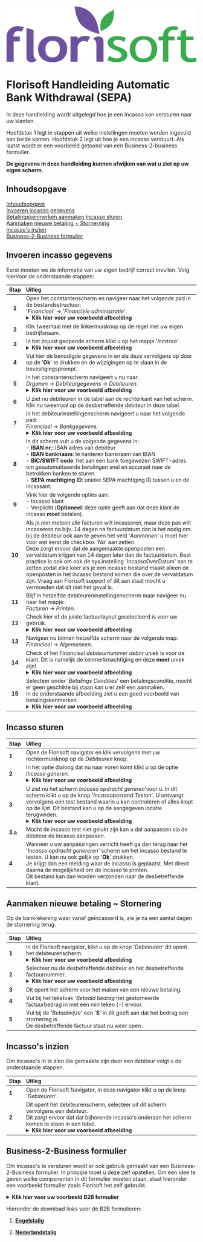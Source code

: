 <img src="../../fslogo.png">

# Florisoft Handleiding Automatic Bank Withdrawal (SEPA)

In deze handleiding wordt uitgelegd hoe je een incasso kan versturen naar uw klanten.

Hoofdstuk 1 legt in stappen uit welke instellingen moeten worden ingevuld aan beide kanten. Hoofdstuk 2 legt uit hoe je een incasso verstuurt. Als laatst wordt er een voorbeeld getoond van een Business-2-business formulier.

**De gegevens in deze handleiding kunnen afwijken van wat u ziet op uw eigen scherm.**

## Inhoudsopgave

[Inhoudsopgave](#inhoudsopgave)  
[Invoeren incasso gegevens](#invoeren-incasso-gegevens)  
[Betalingskenmerken aanmaken](#betalingskenmerken-aanmaken)
[Incasso sturen](#incasso-sturen)  
[Aanmaken nieuwe betaling ~ Stornerning](#aanmaken-nieuwe-betaling--stornering)  
[Incasso's inzien](#incassos-inzien)  
[Business-2-Business formulier](#business-2-business-formulier)


## Invoeren incasso gegevens

Eerst moeten we de informatie van uw eigen bedrijf correct invullen. Volg hiervoor de onderstaande stappen:

|Stap|Uitleg|
|:-:|:--|
|**1**|Open het constantenscherm en navigeer naar het volgende pad in de bestandsstructuur:<br>'*Financieel*' → '*Financiele administratie*'.<details><summary><b>Klik hier voor uw voorbeeld afbeelding</b></summary><img src=".Handleiding Incasso/media/image2.png"></details>|
|**2**|Klik tweemaal met de linkermuisknop op de regel met uw eigen bedrijfsnaam.|
|**3**|In het zojuist geopende scherm klikt u op het mapje '*Incasso*'.<details><summary><b>Klik hier voor uw voorbeeld afbeelding</b></summary><img src=".Handleiding Incasso/media/image3.png"></details>|
|**4**|Vul hier de benodigde gegevens in en sla deze vervolgens op door op de '**Ok**' te drukken en de wijzigingen op te slaan in de bevestigingsprompt.|
|**5**|In het constantenscherm navigeert u nu naar:<br>*Organen* → *Debiteurgegevens* → *Debiteuren*.<details><summary><b>Klik hier voor uw voorbeeld afbeelding</b></summary><img src=".Handleiding Incasso/media/image4.png"></details>|
|**6**|U ziet nu debiteuren in de tabel aan de rechterkant van het scherm. Klik nu tweemaal op de desbetreffende debiteur in deze tabel.|
|**7**|In het debiteurinstellingenscherm navigeert u naar het volgende pad:<br>*Financieel* → *Bankgegevens*.<details><summary><b>Klik hier voor uw voorbeeld afbeelding</b></summary><img src=".Handleiding Incasso/media/image5.png"></details>|
|**8**|In dit scherm vult u de volgende gegevens in:<br>- **IBAN nr.:** IBAN adres van debiteur<br>- **IBAN banknaam:** te hanteren banknaam van IBAN <br>- **BIC/SWIFT code**: het aan een bank toegewezen SWIFT-adres om geautomatiseerde betalingen snel en accuraat naar de betrokken banken te sturen.<br>- **SEPA machtiging ID**: unieke SEPA machtiging ID tussen u en de incassant.|
|**9**|Vink hier de volgende opties aan:<br>- Incasso klant<br>- Verplicht (**Optioneel**: deze optie geeft aan dat deze klant de incasso **moet** betalen).|
|**10**|Als je niet meteen alle facturen wilt incasseren, maar deze pas wilt incasseren na bijv. 14 dagen na factuurdatum dan is het nodig om bij de debiteur ook aan te geven het veld '*Aanmanen*' u moet hier voor wel eerst de checkbox '*Na*' aan zetten.<br> Deze zorgt ervoor dat de aangemaakte openposten een vervaldatum krijgen van 14 dagen later dan de factuurdatum. Best practice is ook om ook de sys.instelling 'IncassoOverDatum' aan te zetten zodat elke keer als je een incasso bestand maakt alleen de openposten in het incasso bestand komen die over de vervaldatum zijn. Vraag aan Florisoft support of dit aan staat mocht u vermoeden dat dit niet het geval is.|
|**11**|Blijf in hetzelfde debiteureninstellingenscherm maar navigeer nu naar het mapje:<br>*Facturen* → *Printen*.|
|**12**|Check hier of de juiste factuurlayout geselecteerd is voor uw gebruik.<details><summary><b>Klik hier voor uw voorbeeld afbeelding</b></summary><img src=".Handleiding Incasso/media/image6.png"></details>|
|**13**|Navigeer nu binnen hetzelfde scherm naar de volgende map:<br>*Financieel* → *Algemeneen*.|
|**14**|Check of het *Financieel debiteurnummer debnr* uniek is voor de klant. Dit is namelijk de kenmerkmachtiging en deze **moet** uniek zijn!<details><summary><b>Klik hier voor uw voorbeeld afbeelding</b></summary><img src=".Handleiding Incasso/media/image7.png"></details>|
|**15**|Selecteer onder '*Betalings Condities*' een betalingsconditie, mocht er geen geschikte bij staan kan u er zelf een aanmaken.<br> In de onderstaande afbeelding ziet u een goed voorbeeld van betalingskenmerken.<details><summary><b>Klik hier voor uw voorbeeld afbeelding</b></summary><img src=".Handleiding Incasso/media/image13.png"></details>|

## Incasso sturen

|Stap|Uitleg|
|:--|:--|
|**1**|Open de Florisoft navigator en klik vervolgens met uw rechtermuisknop op de *Debiteuren* knop.|
|**2**|In het optie dialoog dat nu naar voren komt klikt u op de optie *Incasso generen*.<details><summary><b>Klik hier voor uw voorbeeld afbeelding</b></summary><img src=".Handleiding Incasso/media/image8.png"></details>|
|**3**|U ziet nu het scherm *Incasso opdracht generen*'voor u. In dit scherm klikt u op de knop '*Incassobestand Testen*'. U ontvangt vervolgens een test bestand waarin u kan controleren of alles klopt op de lijst. Dit bestand kan u op de aangegeven locatie terugvinden.<details><summary><b>Klik hier voor uw voorbeeld afbeelding</b></summary><img src=".Handleiding Incasso/media/image9.png"></details>|
|**3.a**|Mocht de incasso test niet gelukt zijn kan u dat aanpassen via de debiteur de incasso aanpassen.|
|**4**|Wanneer u uw aanpassingen verricht heeft ga dan terug naar het '*Incasso opdracht genereren*' scherm om het incasso bestand te testen. U kan nu ook gelijk op '**Ok**' drukken.<br>Je krijgt dan een melding waar de incasso is geplaatst. Met direct daarna de mogelijkheid om de incasso te printen. <br>Dit bestand kan dan worden verzonden naar de desbetreffende klant.|

## Aanmaken nieuwe betaling ~ Stornering

Op de bankrekening waar vanaf geïncasserd is, zie je na een aantal dagen de stornering terug.

|Stap|Uitleg|
|:--|:--|
|**1**|In de Florisoft navigator, klikt u op de knop '*Debiteuren*' dit opent het debiteurenscherm.<details><summary><b>Klik hier voor uw voorbeeld afbeelding</b></summary><img src=".Handleiding Incasso/media/image10.png"></details>|
|**2**|Selecteer nu de desbetreffende debiteur en het desbetreffende factuurnummer.<details><summary><b>Klik hier voor uw voorbeeld afbeelding</b></summary><img src=".Handleiding Incasso/media/image11.png"></details>|
|**3**|Dit opent het scherm voor het maken van een nieuwe betaling.|
|**4**|Vul bij het tekstvak '*Betaald bedrag* het gestorneerde factuurbedrag in met een min teken (-) ervoor.|
|**5**|Vul bij de '*Betaalwijze*' een '**S**' in dit geeft aan dat het bedrag een stornering is.<br>De desbetreffende factuur staat nu weer open.|


## Incasso's inzien

Om incasso's in te zien die gemaakte zijn door een debiteur volgt u de onderstaande stappen.

|Stap|Uitleg|
|:--|:--|
|**1**|Open de Florisoft Navigator, in deze navigator klikt u op de knop '*Debiteuren*'.|
|**2**|Dit opent het debiteurenscherm, selecteer uit dit scherm vervolgens een debiteur.<br>Dit zorgt ervoor dat dat bijhorende incasso's onderaan het scherm komen te staan in een tabel.<details><summary><b>Klik hier voor uw voorbeeld afbeelding</b></summary><img src=".Handleiding Incasso/media/image12.png"></details>|

## Business-2-Business formulier

Om incasso's te versturen wordt er ook gebruik gemaakt van een Business-2-Business formulier. In principe moet u deze zelf opstellen. Om een idee te geven welke componenten in dit formulier moeten staan, staat hieronder een voorbeeld formulier zoals Florisoft het zelf gebruikt.

<details><summary><b>Klik hier voor uw voorbeeld B2B formulier</b></summary><img src=".Handleiding Incasso/media/image15.png"></details>

Hieronder de download links voor de B2B formulieren:

1. [**Engelstalig**](https://downgit.github.io/#/home?url=https://github.com/florisoft/User.Manuals/blob/main/FINANCIAL/Automatic%20Bank%20Withdrawal%20SEPA%20(M29)/B2B%20Formulieren/Continuous%20authorization%20Business.docx)

2. [**Nederlandstalig**](https://downgit.github.io/#/home?url=https://github.com/florisoft/User.Manuals/blob/main/FINANCIAL/Automatic%20Bank%20Withdrawal%20SEPA%20(M29)/B2B%20Formulieren/Continuous%20authorization%20Business.docx)